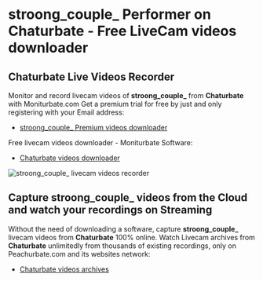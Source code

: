# stroong_couple_ Performer on Chaturbate - Free LiveCam videos downloader

## Chaturbate Live Videos Recorder

Monitor and record livecam videos of **stroong_couple_** from **Chaturbate** with Moniturbate.com
Get a premium trial for free by just and only registering with your Email address:
* [stroong_couple_ Premium videos downloader](https://moniturbate.com/request-demo-licence-key.html)

Free livecam videos downloader - Moniturbate Software:
* [Chaturbate videos downloader](https://moniturbate.com/moniturbate-download-software.html)

![stroong_couple_ livecam videos recorder](https://peachurnet.com/templates/moniturbate-software.png)


## Capture stroong_couple_ videos from the Cloud and watch your recordings on Streaming

Without the need of downloading a software, capture **stroong_couple_** livecam videos from **Chaturbate** 100% online.
Watch Livecam archives from **Chaturbate** unlimitedly from thousands of existing recordings, only on Peachurbate.com and its websites network:
* [Chaturbate videos archives](https://peachurnet.com/)